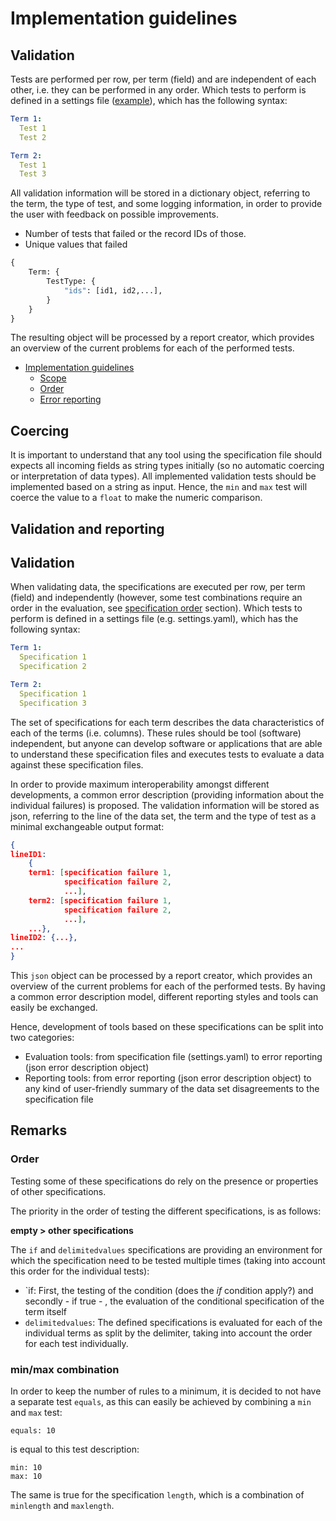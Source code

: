 # Implementation guidelines

## Validation

Tests are performed per row, per term (field) and are independent of each other, i.e. they can be performed in any order. Which tests to perform is defined in a settings file ([example](settings.yaml)), which has the following syntax:

```YAML
Term 1:
  Test 1
  Test 2

Term 2:
  Test 1
  Test 3
```
All validation information will be stored in a dictionary object, referring to the term, the type of test, and some logging information, in order to provide the user with feedback on possible improvements. 

* Number of tests that failed or the record IDs of those.
* Unique values that failed

```python
{
    Term: {
        TestType: {
            "ids": [id1, id2,...],
        }
    }
}
```

The resulting object will be processed by a report creator, which provides an overview of the current problems for each of the performed tests.

* [Implementation guidelines](#implementation-guidelines)
    * [Scope](#validation-scope)
    * [Order](#)
    * [Error reporting](#error-reporting)

## Coercing

It is important to understand that any tool using the specification file should expects all incoming fields as string types initially (so no automatic coercing or interpretation of data types). All implemented validation tests should be implemented based on a string as input. Hence, the `min` and `max` test will coerce the value to a `float` to make the numeric comparison. 

## Validation and reporting

## Validation

When validating data, the specifications are executed per row, per term (field) and independently (however, some test combinations require an order in the evaluation, see [specification order](#order) section). Which tests to perform is defined in a settings file (e.g. settings.yaml), which has the following syntax:

```YAML
Term 1:
  Specification 1
  Specification 2

Term 2:
  Specification 1
  Specification 3
```

The set of specifications for each term describes the data characteristics of each of the terms (i.e. columns). These rules should be tool (software) independent, but anyone can develop software or applications that are able to understand these specification files and executes tests to evaluate a data against these specification files.

In order to provide maximum interoperability amongst different developments, a common error description (providing information about the individual failures) is proposed. The validation information will be stored as json, referring to the line of the data set, the term and the type of test as a minimal exchangeable output format:

```json
{
lineID1:
    {
    term1: [specification failure 1,
            specification failure 2,
            ...],
    term2: [specification failure 1,
            specification failure 2,
            ...],
    ...},
lineID2: {...},
...
}
```

This `json` object can be processed by a report creator, which provides an overview of the current problems for each of the performed tests. By having a common error description model, different reporting styles and tools can easily be exchanged.

Hence, development of tools based on these specifications can be split into two categories:
* Evaluation tools: from specification file (settings.yaml) to error reporting (json error description object)
* Reporting tools: from error reporting (json error description object) to any kind of user-friendly summary of the data set disagreements to the specification file

## Remarks

### Order
Testing some of these specifications do rely on the presence or properties of other specifications.  

The priority in the order of testing the different specifications, is as follows:

**empty > other specifications**

The `if` and `delimitedvalues` specifications are providing an environment for which the specification need to be tested multiple times (taking into account this order for the individual tests):
* `if: First, the testing of the condition (does the *if* condition apply?) and secondly - if true - , the evaluation of the conditional specification of the term itself
* `delimitedvalues`: The defined specifications is evaluated for each of the individual terms as split by the delimiter, taking into account the order for each test individually.

### min/max combination
In order to keep the number of rules to a minimum,  it is decided to not have a separate test `equals`, as this can easily be achieved by combining a `min` and `max`  test:

```
equals: 10
```
is equal to this test description:
```
min: 10
max: 10
```

The same is true for the specification  `length`, which is a combination of `minlength` and  `maxlength`.
